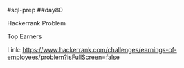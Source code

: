 #sql-prep
##day80

Hackerrank Problem

Top Earners

Link:
https://www.hackerrank.com/challenges/earnings-of-employees/problem?isFullScreen=false